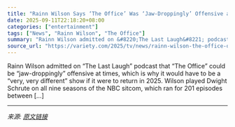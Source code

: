 ```yaml
---
title: "Rainn Wilson Says ‘The Office’ Was ‘Jaw-Droppingly’ Offensive at Times and NBC Lost Out on a ‘Billion Dollars’ by Axing Dwight Spinoff: ‘They Really Missed Out’"
date: 2025-09-11T22:18:20+08:00
categories: ["entertainment"]
tags: ["News", "Rainn Wilson", "The Office"]
summary: "Rainn Wilson admitted on &#8220;The Last Laugh&#8221; podcast that &#8220;The Office&#8221; could be &#8220;jaw-droppingly&#8221; offensive at times, which is why it would have to be a &#8220;very, ve"
source_url: "https://variety.com/2025/tv/news/rainn-wilson-the-office-offensive-dwight-spinoff-1236513975/"
---
```


Rainn Wilson admitted on &#8220;The Last Laugh&#8221; podcast that &#8220;The Office&#8221; could be &#8220;jaw-droppingly&#8221; offensive at times, which is why it would have to be a &#8220;very, very different&#8221; show if it were to return in 2025. Wilson played Dwight Schrute on all nine seasons of the NBC sitcom, which ran for 201 episodes between [&#8230;]

---

*来源: [原文链接](https://variety.com/2025/tv/news/rainn-wilson-the-office-offensive-dwight-spinoff-1236513975/)*
